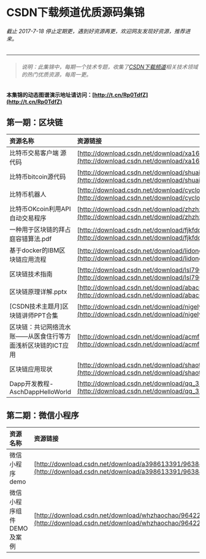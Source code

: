 <style>
table th:first-of-type {
    width: 400px;
}
</style>

# CSDN下载频道优质源码集锦

###### 截止 2017-7-18 停止定期更，遇到好资源再更，欢迎网友发现好资源，推荐进来。

----------

> ###### 说明：此集锦中，每期一个技术专题，收集了[CSDN下载频道](http://download.csdn.net)相关技术领域的热门优质资源，每周一更。

#### 本集锦的动态图谱演示地址请访问：[http://t.cn/Rp0TdfZ](http://t.cn/Rp0TdfZ)

## 第一期：区块链

|资源名称|资源链接|
|:-----------------|:------------------|
|比特币交易客户端 源代码|[http://download.csdn.net/download/xa163/6689317](http://download.csdn.net/download/xa163/6689317)|
|比特币bitcoin源代码|[http://download.csdn.net/download/shuaimengxia/7023947](http://download.csdn.net/download/shuaimengxia/7023947)|
|比特币机器人|[http://download.csdn.net/download/cyclonesz816/8240753](http://download.csdn.net/download/cyclonesz816/8240753)|
|比特币OKcoin利用API自动交易程序|[http://download.csdn.net/download/zhzhzh3/8495303](http://download.csdn.net/download/zhzhzh3/8495303)|
|一种用于区块链的拜占庭容错算法.pdf|[http://download.csdn.net/download/fjkfddsfds/9614147](http://download.csdn.net/download/fjkfddsfds/9614147)|
|基于docker的IBM区块链应用流程|[http://download.csdn.net/download/lidonglovebaby/9615531](http://download.csdn.net/download/lidonglovebaby/9615531)|
|区块链技术指南|[http://download.csdn.net/download/lsl7909/9620289](http://download.csdn.net/download/lsl7909/9620289)|
|区块链原理详解.pptx|[http://download.csdn.net/download/abacusicom/9628150](http://download.csdn.net/download/abacusicom/9628150)|
|[CSDN技术主题月]区块链讲师PPT合集|[http://download.csdn.net/download/nigelyq/9704339](http://download.csdn.net/download/nigelyq/9704339)|
|区块链：共记网络流水账——从医食住行等方面浅析区块链的ICT应用|[http://download.csdn.net/download/acmforfun/9710102](http://download.csdn.net/download/acmforfun/9710102)|
|区块链应用现状|[http://download.csdn.net/download/shaotong/9712044](http://download.csdn.net/download/shaotong/9712044)|
|Dapp开发教程-AschDappHelloWorld|[http://download.csdn.net/download/qq_37268183/9730442](http://download.csdn.net/download/qq_37268183/9730442)|

## 第二期：微信小程序

|资源名称|资源链接|
|:-----|:-------|
|微信小程序demo|[http://download.csdn.net/download/a398613391/9638446](http://download.csdn.net/download/a398613391/9638446)|
|微信小程序组件DEMO及案例|[http://download.csdn.net/download/whzhaochao/9642250](http://download.csdn.net/download/whzhaochao/9642250)|

